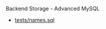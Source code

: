 Backend Storage - Advanced MySQL
- [tests/names.sql](https://drive.google.com/file/d/16IFR5_jY5w5CRDcxtZ9Bl8MtiflzZ8gr/view?usp=share_link)
